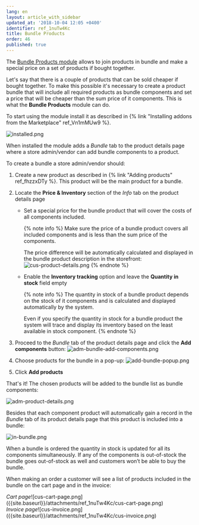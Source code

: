```yaml
---
lang: en
layout: article_with_sidebar
updated_at: '2018-10-04 12:05 +0400'
identifier: ref_1nuTw4Kc
title: Bundle Products
order: 46
published: true
---
```

The [Bundle Products module](https://market.x-cart.com/addons/bundle-products.html "Bundle Products") allows to join products in bundle and make a special price on a set of products if bought together. 

Let's say that there is a couple of products that can be sold cheaper if bought together. To make this possible it's necessary to create a product bundle that will include all required products as bundle components and set a price that will be cheaper than the sum price of it components. This is what the **Bundle Products** module can do.

To start using the module install it as described in {% link "Installing addons from the Marketplace" ref_Vn1mMUw9 %}.

![installed.png]({{site.baseurl}}/attachments/ref_1nuTw4Kc/installed.png)

When installed the module adds a _Bundle_ tab to the product details page where a store admin/vendor can add bundle components to a product. 

To create a bundle a store admin/vendor should:
1. Create a new product as described in {% link "Adding products" ref_fhzzxDTy %}. This product will be the main product for a bundle.

2. Locate the **Price & Inventory** section of the _Info_ tab on the product details page
   * Set a special price for the bundle product that will cover the costs of all components included. 
   
     {% note info %}
     Make sure the price of a bundle product covers all included components and is less than the sum price of the components. 
     
     The price difference will be automatically calculated and displayed in the bundle product description in the storefront:
     ![cus-product-details.png]({{site.baseurl}}/attachments/ref_1nuTw4Kc/cus-product-details.png)
     {% endnote %}
   
   * Enable the **Inventory tracking** option and leave the **Quantity in stock** field empty
     
     {% note info %}
     The quantity in stock of a bundle product depends on the stock of it components and is calculated and displayed automatically by the system. 
     
     Even if you specify the quantity in stock for a bundle product the system will trace and display its inventory based on the least available in stock component.
     {% endnote %}

3. Proceed to the _Bundle_ tab of the product details page and click the **Add components** button:
   ![adm-bundle-add-components.png]({{site.baseurl}}/attachments/ref_1nuTw4Kc/adm-bundle-add-components.png)
2. Choose products for the bundle in a pop-up:
   ![add-bundle-popup.png]({{site.baseurl}}/attachments/ref_1nuTw4Kc/add-bundle-popup.png)
3. Click **Add products**

That's it! The chosen products will be added to the bundle list as bundle components:

![adm-product-details.png]({{site.baseurl}}/attachments/ref_1nuTw4Kc/adm-product-details.png)

Besides that each component product will automatically gain a record in the _Bundle_ tab of its product details page that this product is included into a bundle:

![in-bundle.png]({{site.baseurl}}/attachments/ref_1nuTw4Kc/in-bundle.png)

When a bundle is ordered the quantity in stock is updated for all its components simultaneously. If any of the components is out-of-stock the bundle goes out-of-stock as well and customers won’t be able to buy the bundle. 

When making an order a customer will see a list of products included in the bundle on the cart page and in the invoice:

<div class="ui stackable two column grid">
  <div class="column" markdown="span"><i>Cart page</i>![cus-cart-page.png]({{site.baseurl}}/attachments/ref_1nuTw4Kc/cus-cart-page.png)</div>
  <div class="column" markdown="span"><i>Invoice page</i>![cus-invoice.png]({{site.baseurl}}/attachments/ref_1nuTw4Kc/cus-invoice.png)</div>
</div>
